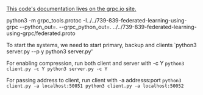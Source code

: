 [This code's documentation lives on the grpc.io site.](https://grpc.io/docs/languages/python/quickstart)

python3 -m grpc_tools.protoc -I../../739-839-federated-learning-using-grpc --python_out=. --grpc_python_out=. ../../739-839-federated-learning-using-grpc/federated.proto


To start the systems, we need to start primary, backup and clients
`python3 server.py --p y
python3 server.py'

For enabling compression, run both client and server with -c Y
`python3 client.py -c Y
python3 server.py -c Y`


For passing address to client, run client with -a addresss:port
`python3 client.py -a localhost:50051
python3 client.py -a localhost:50052`